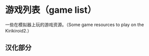 # 游戏列表（game list）<br>

一些在模拟器上玩的游戏资源。（Some game resources to play on the Kirikiroid2.）<br>

## 汉化部分
